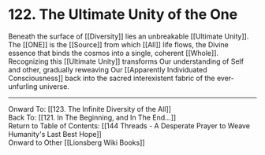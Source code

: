 # 122. The Ultimate Unity of the One

Beneath the surface of [[Diversity]] lies an unbreakable [[Ultimate Unity]]. The [[ONE]] is the [[Source]] from which [[All]] life flows, the Divine essence that binds the cosmos into a single, coherent [[Whole]]. Recognizing this [[Ultimate Unity]] transforms Our understanding of Self and other, gradually reweaving Our [[Apparently Individuated Consciousness]] back into the sacred interexistent fabric of the ever-unfurling universe.

____

Onward To: [[123. The Infinite Diversity of the All]]  
Back To: [[121. In The Beginning, and In The End...]]  
Return to Table of Contents: [[144 Threads - A Desperate Prayer to Weave Humanity's Last Best Hope]]  
Onward to Other [[Lionsberg Wiki Books]]  